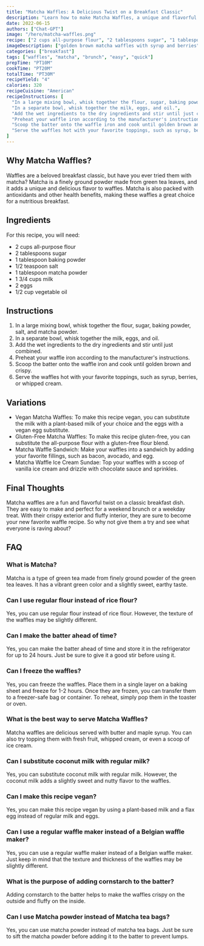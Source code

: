 ```yaml
---
title: "Matcha Waffles: A Delicious Twist on a Breakfast Classic"
description: "Learn how to make Matcha Waffles, a unique and flavorful twist on a classic breakfast dish. These waffles are easy to make and perfect for a weekend brunch or a weekday treat. With a crispy exterior and a fluffy interior, they are sure to become your new favorite!"
date: 2022-06-15
authors: ["Chat-GPT"]
image: "/hero/matcha-waffles.png"
recipe: ["2 cups all-purpose flour", "2 tablespoons sugar", "1 tablespoon baking powder", "1/2 teaspoon salt", "1 tablespoon matcha powder", "1 3/4 cups milk", "2 eggs", "1/2 cup vegetable oil"]
imageDescription: ["golden brown matcha waffles with syrup and berries"]
categories: ["breakfast"]
tags: ["waffles", "matcha", "brunch", "easy", "quick"]
prepTime: "PT10M"
cookTime: "PT20M"
totalTime: "PT30M"
recipeYield: "4"
calories: 320
recipeCuisine: "American"
recipeInstructions: [
  "In a large mixing bowl, whisk together the flour, sugar, baking powder, salt, and matcha powder.",
  "In a separate bowl, whisk together the milk, eggs, and oil.",
  "Add the wet ingredients to the dry ingredients and stir until just combined.",
  "Preheat your waffle iron according to the manufacturer's instructions.",
  "Scoop the batter onto the waffle iron and cook until golden brown and crispy.",
  "Serve the waffles hot with your favorite toppings, such as syrup, berries, or whipped cream."
]
---
```


## Why Matcha Waffles?

Waffles are a beloved breakfast classic, but have you ever tried them with matcha? Matcha is a finely ground powder made from green tea leaves, and it adds a unique and delicious flavor to waffles. Matcha is also packed with antioxidants and other health benefits, making these waffles a great choice for a nutritious breakfast.

## Ingredients

For this recipe, you will need:

- 2 cups all-purpose flour
- 2 tablespoons sugar
- 1 tablespoon baking powder
- 1/2 teaspoon salt
- 1 tablespoon matcha powder
- 1 3/4 cups milk
- 2 eggs
- 1/2 cup vegetable oil

## Instructions

1. In a large mixing bowl, whisk together the flour, sugar, baking powder, salt, and matcha powder.
2. In a separate bowl, whisk together the milk, eggs, and oil.
3. Add the wet ingredients to the dry ingredients and stir until just combined.
4. Preheat your waffle iron according to the manufacturer's instructions.
5. Scoop the batter onto the waffle iron and cook until golden brown and crispy.
6. Serve the waffles hot with your favorite toppings, such as syrup, berries, or whipped cream.

## Variations

- Vegan Matcha Waffles: To make this recipe vegan, you can substitute the milk with a plant-based milk of your choice and the eggs with a vegan egg substitute.
- Gluten-Free Matcha Waffles: To make this recipe gluten-free, you can substitute the all-purpose flour with a gluten-free flour blend.
- Matcha Waffle Sandwich: Make your waffles into a sandwich by adding your favorite fillings, such as bacon, avocado, and egg.
- Matcha Waffle Ice Cream Sundae: Top your waffles with a scoop of vanilla ice cream and drizzle with chocolate sauce and sprinkles.

## Final Thoughts

Matcha waffles are a fun and flavorful twist on a classic breakfast dish. They are easy to make and perfect for a weekend brunch or a weekday treat. With their crispy exterior and fluffy interior, they are sure to become your new favorite waffle recipe. So why not give them a try and see what everyone is raving about?

## FAQ

### What is Matcha?

Matcha is a type of green tea made from finely ground powder of the green tea leaves. It has a vibrant green color and a slightly sweet, earthy taste.

### Can I use regular flour instead of rice flour?

Yes, you can use regular flour instead of rice flour. However, the texture of the waffles may be slightly different.

### Can I make the batter ahead of time?

Yes, you can make the batter ahead of time and store it in the refrigerator for up to 24 hours. Just be sure to give it a good stir before using it.

### Can I freeze the waffles?

Yes, you can freeze the waffles. Place them in a single layer on a baking sheet and freeze for 1-2 hours. Once they are frozen, you can transfer them to a freezer-safe bag or container. To reheat, simply pop them in the toaster or oven.

### What is the best way to serve Matcha Waffles?

Matcha waffles are delicious served with butter and maple syrup. You can also try topping them with fresh fruit, whipped cream, or even a scoop of ice cream.

### Can I substitute coconut milk with regular milk?

Yes, you can substitute coconut milk with regular milk. However, the coconut milk adds a slightly sweet and nutty flavor to the waffles.

### Can I make this recipe vegan?

Yes, you can make this recipe vegan by using a plant-based milk and a flax egg instead of regular milk and eggs.

### Can I use a regular waffle maker instead of a Belgian waffle maker?

Yes, you can use a regular waffle maker instead of a Belgian waffle maker. Just keep in mind that the texture and thickness of the waffles may be slightly different.

### What is the purpose of adding cornstarch to the batter?

Adding cornstarch to the batter helps to make the waffles crispy on the outside and fluffy on the inside.

### Can I use Matcha powder instead of Matcha tea bags?

Yes, you can use matcha powder instead of matcha tea bags. Just be sure to sift the matcha powder before adding it to the batter to prevent lumps.